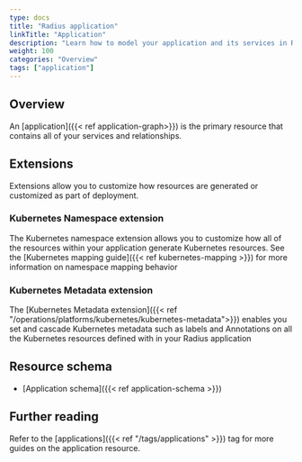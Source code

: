 ```yaml
---
type: docs
title: "Radius application"
linkTitle: "Application"
description: "Learn how to model your application and its services in Radius"
weight: 100
categories: "Overview"
tags: ["application"]
---
```


## Overview

An [application]({{< ref application-graph>}}) is the primary resource that contains all of your services and relationships.

## Extensions

Extensions allow you to customize how resources are generated or customized as part of deployment.

### Kubernetes Namespace extension

The Kubernetes namespace extension allows you to customize how all of the resources within your application generate Kubernetes resources. See the [Kubernetes mapping guide]({{< ref kubernetes-mapping >}}) for more information on namespace mapping behavior

### Kubernetes Metadata extension

The [Kubernetes Metadata extension]({{< ref "/operations/platforms/kubernetes/kubernetes-metadata">}}) enables you set and cascade Kubernetes metadata such as labels and Annotations on all the Kubernetes resources defined with in your Radius application 

## Resource schema 

- [Application schema]({{< ref application-schema >}})

## Further reading

Refer to the [applications]({{< ref "/tags/applications" >}}) tag for more guides on the application resource.